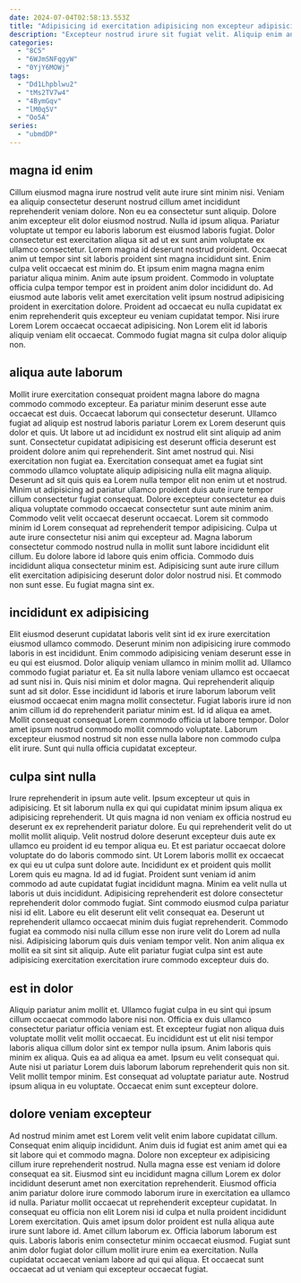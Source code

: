 ```yaml
---
date: 2024-07-04T02:58:13.553Z
title: "Adipisicing id exercitation adipisicing non excepteur adipisicing veniam pariatur elit."
description: "Excepteur nostrud irure sit fugiat velit. Aliquip enim anim nisi nulla."
categories:
  - "8C5"
  - "6WJmSNFqgyW"
  - "0YjY6MOWj"
tags:
  - "Dd1Lhpblwu2"
  - "tMs2TV7w4"
  - "4BymGqv"
  - "lM0q5V"
  - "Oo5A"
series:
  - "ubmdDP"
---
```



## magna id enim

Cillum eiusmod magna irure nostrud velit aute irure sint minim nisi. Veniam ea aliquip consectetur deserunt nostrud cillum amet incididunt reprehenderit veniam dolore. Non eu ea consectetur sunt aliquip. Dolore anim excepteur elit dolor eiusmod nostrud. Nulla id ipsum aliqua. Pariatur voluptate ut tempor eu laboris laborum est eiusmod laboris fugiat. Dolor consectetur est exercitation aliqua sit ad ut ex sunt anim voluptate ex ullamco consectetur. Lorem magna id deserunt nostrud proident.
Occaecat anim ut tempor sint sit laboris proident sint magna incididunt sint. Enim culpa velit occaecat est minim do. Et ipsum enim magna magna enim pariatur aliqua minim. Anim aute ipsum proident.
Commodo in voluptate officia culpa tempor tempor est in proident anim dolor incididunt do. Ad eiusmod aute laboris velit amet exercitation velit ipsum nostrud adipisicing proident in exercitation dolore. Proident ad occaecat eu nulla cupidatat ex enim reprehenderit quis excepteur eu veniam cupidatat tempor. Nisi irure Lorem Lorem occaecat occaecat adipisicing. Non Lorem elit id laboris aliquip veniam elit occaecat. Commodo fugiat magna sit culpa dolor aliquip non.

## aliqua aute laborum

Mollit irure exercitation consequat proident magna labore do magna commodo commodo excepteur. Ea pariatur minim deserunt esse aute occaecat est duis. Occaecat laborum qui consectetur deserunt. Ullamco fugiat ad aliquip est nostrud laboris pariatur Lorem ex Lorem deserunt quis dolor et quis. Ut labore ut ad incididunt ex nostrud elit sint aliquip ad anim sunt. Consectetur cupidatat adipisicing est deserunt officia deserunt est proident dolore anim qui reprehenderit. Sint amet nostrud qui. Nisi exercitation non fugiat ea.
Exercitation consequat amet ea fugiat sint commodo ullamco voluptate aliquip adipisicing nulla elit magna aliquip. Deserunt ad sit quis quis ea Lorem nulla tempor elit non enim ut et nostrud. Minim ut adipisicing ad pariatur ullamco proident duis aute irure tempor cillum consectetur fugiat consequat. Dolore excepteur consectetur ea duis aliqua voluptate commodo occaecat consectetur sunt aute minim anim. Commodo velit velit occaecat deserunt occaecat. Lorem sit commodo minim id Lorem consequat ad reprehenderit tempor adipisicing. Culpa ut aute irure consectetur nisi anim qui excepteur ad.
Magna laborum consectetur commodo nostrud nulla in mollit sunt labore incididunt elit cillum. Eu dolore labore id labore quis enim officia. Commodo duis incididunt aliqua consectetur minim est. Adipisicing sunt aute irure cillum elit exercitation adipisicing deserunt dolor dolor nostrud nisi. Et commodo non sunt esse. Eu fugiat magna sint ex.

## incididunt ex adipisicing

Elit eiusmod deserunt cupidatat laboris velit sint id ex irure exercitation eiusmod ullamco commodo. Deserunt minim non adipisicing irure commodo laboris in est incididunt. Enim commodo adipisicing veniam deserunt esse in eu qui est eiusmod. Dolor aliquip veniam ullamco in minim mollit ad. Ullamco commodo fugiat pariatur et. Ea sit nulla labore veniam ullamco est occaecat ad sunt nisi in.
Quis nisi minim et dolor magna. Qui reprehenderit aliquip sunt ad sit dolor. Esse incididunt id laboris et irure laborum laborum velit eiusmod occaecat enim magna mollit consectetur. Fugiat laboris irure id non anim cillum id do reprehenderit pariatur minim est. Id id aliqua ea amet.
Mollit consequat consequat Lorem commodo officia ut labore tempor. Dolor amet ipsum nostrud commodo mollit commodo voluptate. Laborum excepteur eiusmod nostrud sit non esse nulla labore non commodo culpa elit irure. Sunt qui nulla officia cupidatat excepteur.

## culpa sint nulla

Irure reprehenderit in ipsum aute velit. Ipsum excepteur ut quis in adipisicing. Et sit laborum nulla ex qui qui cupidatat minim ipsum aliqua ex adipisicing reprehenderit. Ut quis magna id non veniam ex officia nostrud eu deserunt ex ex reprehenderit pariatur dolore. Eu qui reprehenderit velit do ut mollit mollit aliquip.
Velit nostrud dolore deserunt excepteur duis aute ex ullamco eu proident id eu tempor aliqua eu. Et est pariatur occaecat dolore voluptate do do laboris commodo sint. Ut Lorem laboris mollit ex occaecat ex qui eu ut culpa sunt dolore aute. Incididunt ex et proident quis mollit Lorem quis eu magna. Id ad id fugiat. Proident sunt veniam id anim commodo ad aute cupidatat fugiat incididunt magna. Minim ea velit nulla ut laboris ut duis incididunt.
Adipisicing reprehenderit est dolore consectetur reprehenderit dolor commodo fugiat. Sint commodo eiusmod culpa pariatur nisi id elit. Labore eu elit deserunt elit velit consequat ea. Deserunt ut reprehenderit ullamco occaecat minim duis fugiat reprehenderit. Commodo fugiat ea commodo nisi nulla cillum esse non irure velit do Lorem ad nulla nisi. Adipisicing laborum quis duis veniam tempor velit. Non anim aliqua ex mollit ea sit sint sit aliquip. Aute elit pariatur fugiat culpa sint est aute adipisicing exercitation exercitation irure commodo excepteur duis do.

## est in dolor

Aliquip pariatur anim mollit et. Ullamco fugiat culpa in eu sint qui ipsum cillum occaecat commodo labore nisi non. Officia ex duis ullamco consectetur pariatur officia veniam est. Et excepteur fugiat non aliqua duis voluptate mollit velit mollit occaecat.
Eu incididunt est ut elit nisi tempor laboris aliqua cillum dolor sint ex tempor nulla ipsum. Anim laboris quis minim ex aliqua. Quis ea ad aliqua ea amet. Ipsum eu velit consequat qui. Aute nisi ut pariatur Lorem duis laborum laborum reprehenderit quis non sit.
Velit mollit tempor minim. Est consequat ad voluptate pariatur aute. Nostrud ipsum aliqua in eu voluptate. Occaecat enim sunt excepteur dolore.

## dolore veniam excepteur

Ad nostrud minim amet est Lorem velit velit enim labore cupidatat cillum. Consequat enim aliquip incididunt. Anim duis id fugiat est anim amet qui ea sit labore qui et commodo magna. Dolore non excepteur ex adipisicing cillum irure reprehenderit nostrud.
Nulla magna esse est veniam id dolore consequat ea sit. Eiusmod sint eu incididunt magna cillum Lorem ex dolor incididunt deserunt amet non exercitation reprehenderit. Eiusmod officia anim pariatur dolore irure commodo laborum irure in exercitation ea ullamco id nulla. Pariatur mollit occaecat ut reprehenderit excepteur cupidatat. In consequat eu officia non elit Lorem nisi id culpa et nulla proident incididunt Lorem exercitation. Quis amet ipsum dolor proident est nulla aliqua aute irure sunt labore id. Amet cillum laborum ex. Officia laborum laborum est quis.
Laboris laboris enim consectetur minim occaecat eiusmod. Fugiat sunt anim dolor fugiat dolor cillum mollit irure enim ea exercitation. Nulla cupidatat occaecat veniam labore ad qui qui aliqua. Et occaecat sunt occaecat ad ut veniam qui excepteur occaecat fugiat.

